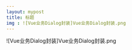 ```yaml
---
layout: mypost
title: 标题
img : ![Vue业务Dialog封装]Vue业务Dialog封装.png
--- 
```


![Vue业务Dialog封装]Vue业务Dialog封装.png